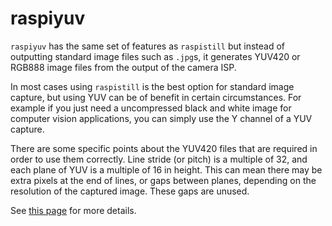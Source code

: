 # raspiyuv

`raspiyuv` has the same set of features as `raspistill` but instead of outputting standard image files such as `.jpg`s, it generates YUV420 or RGB888 image files from the output of the camera ISP.

In most cases using `raspistill` is the best option for standard image capture, but using YUV can be of benefit in certain circumstances. For example if you just need a uncompressed black and white image for computer vision applications, you can simply use the Y channel of a YUV capture.

There are some specific points about the YUV420 files that are required in order to use them correctly. Line stride (or pitch) is a multiple of 32, and each plane of YUV is a multiple of 16 in height. This can mean there may be extra pixels at the end of lines, or gaps between planes, depending on the resolution of the captured image. These gaps are unused.

See [this page](./raw.md) for more details.
